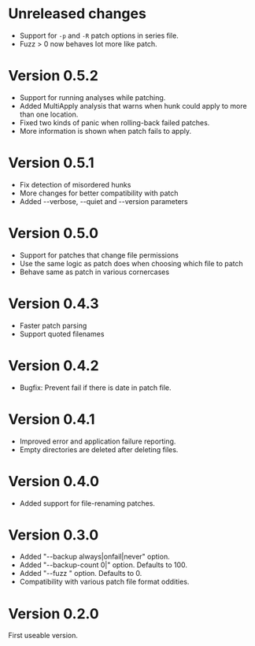 # Unreleased changes

* Support for `-p` and `-R` patch options in series file.
* Fuzz > 0 now behaves lot more like patch.

# Version 0.5.2

* Support for running analyses while patching.
* Added MultiApply analysis that warns when hunk could apply to more than one location.
* Fixed two kinds of panic when rolling-back failed patches.
* More information is shown when patch fails to apply.

# Version 0.5.1

* Fix detection of misordered hunks
* More changes for better compatibility with patch
* Added --verbose, --quiet and --version parameters

# Version 0.5.0

* Support for patches that change file permissions
* Use the same logic as patch does when choosing which file to patch
* Behave same as patch in various cornercases

# Version 0.4.3

* Faster patch parsing
* Support quoted filenames

# Version 0.4.2

* Bugfix: Prevent fail if there is date in patch file.

# Version 0.4.1

* Improved error and application failure reporting.
* Empty directories are deleted after deleting files.

# Version 0.4.0

* Added support for file-renaming patches.

# Version 0.3.0

* Added "--backup always|onfail|never" option.
* Added "--backup-count 0|<n>" option. Defaults to 100.
* Added "--fuzz <n>" option. Defaults to 0.
* Compatibility with various patch file format oddities.

# Version 0.2.0

First useable version.
